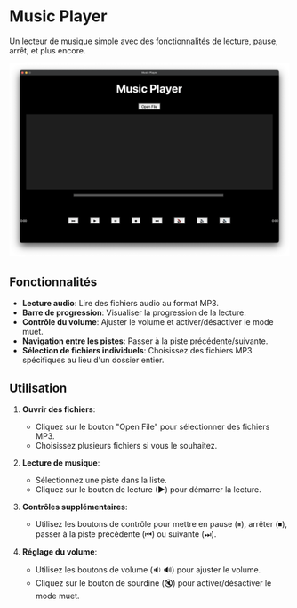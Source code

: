 # Music Player

Un lecteur de musique simple avec des fonctionnalités de lecture, pause, arrêt, et plus encore.

![Music Player](./Images/music_player_image.png)

## Fonctionnalités

- **Lecture audio**: Lire des fichiers audio au format MP3.
- **Barre de progression**: Visualiser la progression de la lecture.
- **Contrôle du volume**: Ajuster le volume et activer/désactiver le mode muet.
- **Navigation entre les pistes**: Passer à la piste précédente/suivante.
- **Sélection de fichiers individuels**: Choisissez des fichiers MP3 spécifiques au lieu d'un dossier entier.

## Utilisation

1. **Ouvrir des fichiers**:
   - Cliquez sur le bouton "Open File" pour sélectionner des fichiers MP3.
   - Choisissez plusieurs fichiers si vous le souhaitez.

2. **Lecture de musique**:
   - Sélectionnez une piste dans la liste.
   - Cliquez sur le bouton de lecture (▶) pour démarrer la lecture.

3. **Contrôles supplémentaires**:
   - Utilisez les boutons de contrôle pour mettre en pause (⏸), arrêter (⏹), passer à la piste précédente (⏮) ou suivante (⏭).

4. **Réglage du volume**:
   - Utilisez les boutons de volume (🔉 🔊) pour ajuster le volume.
   - Cliquez sur le bouton de sourdine (🔇) pour activer/désactiver le mode muet.
